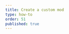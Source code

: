 ```yaml
---
title: Create a custom mod
type: how-to
order: 51
published: true
---
```


<div id=anymod-dolln></div>

<script project="8PP6M2" src="https://cdn.anymod.com/v1"></script>
